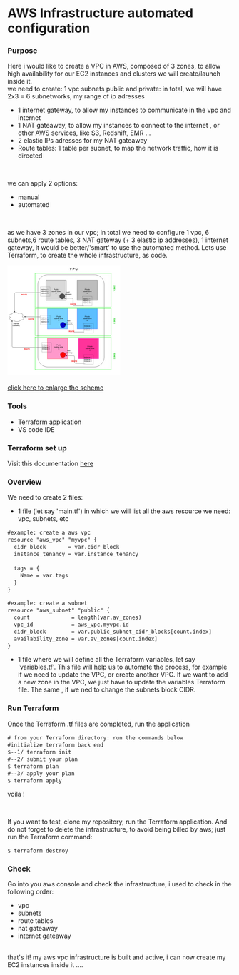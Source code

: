 # AWS Infrastructure automated configuration

### Purpose <br>
Here i would like to create a VPC in AWS, composed of 3 zones, to allow high availability for our EC2 instances and clusters we will create/launch inside it.
<br>we need to create:
1 vpc 
subnets public and private: in total, we will have 2x3 = 6 subnetworks, my range of ip adresses 
- 1 internet gateway, to allow my instances to communicate in the vpc and internet
- 1 NAT gateaway, to allow my instances to connect to the internet , or other AWS services, like S3, Redshift, EMR ...
- 2 elastic IPs adresses for my NAT gateaway
- Route tables: 1 table per subnet, to map the network traffic, how it is directed
<br>

we can apply 2 options:<br>
- manual
- automated

<br>

as we have 3 zones in our vpc; in total we need to configure 1 vpc, 6 subnets,6 route tables, 3 NAT gateway (+ 3 elastic ip addresses), 1 internet gateway, it would be better/'smart' to use the automated method. Lets use Terraform, to create the whole infrastructure, as code.<br>

![alt text](https://github.com/sparktacusdemo/terraform_demo/blob/main/thumb_.png)
<br><br>
[click here to enlarge the scheme](https://github.com/sparktacusdemo/terraform_demo/blob/main/vpc_architecture_scheme.jpg)
<br>

### Tools

- Terraform application
- VS code IDE

### Terraform  set up

Visit this documentation [here](https://learn.hashicorp.com/tutorials/terraform/install-cli#install-terraform)

### Overview
We need to create 2 files:
- 1 file (let say 'main.tf') in which we will list all the aws resource we need: vpc, subnets, etc 
```
#example: create a aws vpc
resource "aws_vpc" "myvpc" {
  cidr_block       = var.cidr_block
  instance_tenancy = var.instance_tenancy

  tags = {
    Name = var.tags
  }
}
```

```
#example: create a subnet
resource "aws_subnet" "public" {
  count             = length(var.av_zones)
  vpc_id            = aws_vpc.myvpc.id
  cidr_block        = var.public_subnet_cidr_blocks[count.index]
  availability_zone = var.av_zones[count.index]
}
```
- 1 file where we will define all the Terraform variables, let say 'variables.tf'. This file will help us to automate the process, for example if we need to update the VPC, or create another VPC. If we want to add a new zone in the VPC, we just have to update the variables Terraform file. The same , if we ned to change the subnets block CIDR.

### Run Terraform
Once the Terraform .tf files are completed, run the application

```
# from your Terraform directory: run the commands below
#initialize terraform back end
$--1/ terraform init
#--2/ submit your plan
$ terraform plan
#--3/ apply your plan
$ terraform apply
```
voila !

<br>

If you want to test, clone my repository, run the Terraform application. And do not forget to delete the infrastructure, to avoid being billed by aws; just run the Terraform command:
```
$ terraform destroy
```


### Check
Go into you aws console and check the infrastructure, i used to check in the following order:
- vpc
- subnets
- route tables
- nat gateaway
- internet gateaway

<br>
that's it! my aws vpc infrastructure is built and active, i can now create my EC2 instances inside it ....
